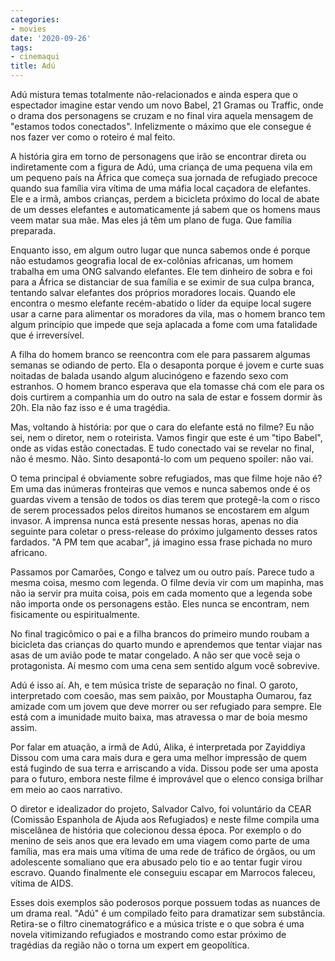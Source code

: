 ```yaml
---
categories:
- movies
date: '2020-09-26'
tags:
- cinemaqui
title: Adú
---
```


Adú mistura temas totalmente não-relacionados e ainda espera que o espectador imagine estar vendo um novo Babel, 21 Gramas ou Traffic, onde o drama dos personagens se cruzam e no final vira aquela mensagem de "estamos todos conectados". Infelizmente o máximo que ele consegue é nos fazer ver como o roteiro é mal feito.

A história gira em torno de personagens que irão se encontrar direta ou indiretamente com a figura de Adú, uma criança de uma pequena vila em um pequeno país na África que começa sua jornada de refugiado precoce quando sua família vira vítima de uma máfia local caçadora de elefantes. Ele e a irmã, ambos crianças, perdem a bicicleta próximo do local de abate de um desses elefantes e automaticamente já sabem que os homens maus veem matar sua mãe. Mas eles já têm um plano de fuga. Que família preparada.

Enquanto isso, em algum outro lugar que nunca sabemos onde é porque não estudamos geografia local de ex-colônias africanas, um homem trabalha em uma ONG salvando elefantes. Ele tem dinheiro de sobra e foi para a África se distanciar de sua família e se eximir de sua culpa branca, tentando salvar elefantes dos próprios moradores locais. Quando ele encontra o mesmo elefante recém-abatido o líder da equipe local sugere usar a carne para alimentar os moradores da vila, mas o homem branco tem algum princípio que impede que seja aplacada a fome com uma fatalidade que é irreversível.

A filha do homem branco se reencontra com ele para passarem algumas semanas se odiando de perto. Ela o desaponta porque é jovem e curte suas noitadas de balada usando algum alucinógeno e fazendo sexo com estranhos. O homem branco esperava que ela tomasse chá com ele para os dois curtirem a companhia um do outro na sala de estar e fossem dormir às 20h. Ela não faz isso e é uma tragédia.

Mas, voltando à história: por que o cara do elefante está no filme? Eu não sei, nem o diretor, nem o roteirista. Vamos fingir que este é um "tipo Babel", onde as vidas estão conectadas. E tudo conectado vai se revelar no final, não é mesmo. Não. Sinto desapontá-lo com um pequeno spoiler: não vai.

O tema principal é obviamente sobre refugiados, mas que filme hoje não é? Em uma das inúmeras fronteiras que vemos e nunca sabemos onde é os guardas vivem a tensão de todos os dias terem que protegê-la com o risco de serem processados pelos direitos humanos se encostarem em algum invasor. A imprensa nunca está presente nessas horas, apenas no dia seguinte para coletar o press-release do próximo julgamento desses ratos fardados. "A PM tem que acabar", já imagino essa frase pichada no muro africano.

Passamos por Camarões, Congo e talvez um ou outro país. Parece tudo a mesma coisa, mesmo com legenda. O filme devia vir com um mapinha, mas não ia servir pra muita coisa, pois em cada momento que a legenda sobe não importa onde os personagens estão. Eles nunca se encontram, nem fisicamente ou espiritualmente.

No final tragicômico o pai e a filha brancos do primeiro mundo roubam a bicicleta das crianças do quarto mundo e aprendemos que tentar viajar nas asas de um avião pode te matar congelado. A não ser que você seja o protagonista. Aí mesmo com uma cena sem sentido algum você sobrevive.

Adú é isso aí. Ah, e tem música triste de separação no final. O garoto, interpretado com coesão, mas sem paixão, por Moustapha Oumarou, faz amizade com um jovem que deve morrer ou ser refugiado para sempre. Ele está com a imunidade muito baixa, mas atravessa o mar de boia mesmo assim.

Por falar em atuação, a irmã de Adú, Alika, é interpretada por Zayiddiya Dissou com uma cara mais dura e gera uma melhor impressão de quem está fugindo de sua terra e arriscando a vida. Dissou pode ser uma aposta para o futuro, embora neste filme é improvável que o elenco consiga brilhar em meio ao caos narrativo.

O diretor e idealizador do projeto, Salvador Calvo, foi voluntário da CEAR (Comissão Espanhola de Ajuda aos Refugiados) e neste filme compila uma miscelânea de história que colecionou dessa época. Por exemplo o do menino de seis anos que era levado em uma viagem como parte de uma família, mas era mais uma vítima de uma rede de tráfico de órgãos, ou um adolescente somaliano que era abusado pelo tio e ao tentar fugir virou escravo. Quando finalmente ele conseguiu escapar em Marrocos faleceu, vítima de AIDS.

Esses dois exemplos são poderosos porque possuem todas as nuances de um drama real. "Adú" é um compilado feito para dramatizar sem substância. Retira-se o filtro cinematográfico e a música triste e o que sobra é uma novela vitimizando refugiados e mostrando como estar próximo de tragédias da região não o torna um expert em geopolítica.